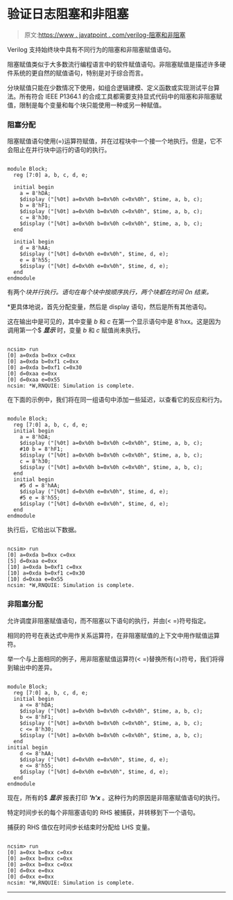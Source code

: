 # 验证日志阻塞和非阻塞

> 原文:[https://www . javatpoint . com/verilog-阻塞和非阻塞](https://www.javatpoint.com/verilog-blocking-and-non-blocking)

Verilog 支持始终块中具有不同行为的阻塞和非阻塞赋值语句。

阻塞赋值类似于大多数流行编程语言中的软件赋值语句。非阻塞赋值是描述许多硬件系统的更自然的赋值语句，特别是对于综合而言。

分块赋值只能在少数情况下使用，如组合逻辑建模、定义函数或实现测试平台算法。所有符合 IEEE P1364.1 的合成工具都需要支持显式代码中的阻塞和非阻塞赋值，限制是每个变量和每个块只能使用一种或另一种赋值。

### 阻塞分配

阻塞赋值语句使用(=)运算符赋值，并在过程块中一个接一个地执行。但是，它不会阻止在并行块中运行的语句的执行。

```

module Block;
  reg [7:0] a, b, c, d, e;

  initial begin
    a = 8'hDA;
    $display ("[%0t] a=0x%0h b=0x%0h c=0x%0h", $time, a, b, c);
    b = 8'hF1;
    $display ("[%0t] a=0x%0h b=0x%0h c=0x%0h", $time, a, b, c);
    c = 8'h30;
    $display ("[%0t] a=0x%0h b=0x%0h c=0x%0h", $time, a, b, c);
  end

  initial begin
    d = 8'hAA;
    $display ("[%0t] d=0x%0h e=0x%0h", $time, d, e);
    e = 8'h55;
    $display ("[%0t] d=0x%0h e=0x%0h", $time, d, e);
  end
endmodule

```

有两个*块并行执行。语句在每个块中按顺序执行，两个块都在时间 0n 结束。*

 *更具体地说，首先分配变量，然后是 display 语句，然后是所有其他语句。

这在输出中是可见的，其中变量 *b* 和 *c* 在第一个显示语句中是 8'hxx。这是因为调用第一个$ ***显示*** 时，变量 *b* 和 *c* 赋值尚未执行。

```

ncsim> run
[0] a=0xda b=0xx c=0xx
[0] a=0xda b=0xf1 c=0xx
[0] a=0xda b=0xf1 c=0x30
[0] d=0xaa e=0xx
[0] d=0xaa e=0x55
ncsim: *W,RNQUIE: Simulation is complete.

```

在下面的示例中，我们将在同一组语句中添加一些延迟，以查看它的反应和行为。

```

module Block;
  reg [7:0] a, b, c, d, e;
  initial begin
    a = 8'hDA;
    $display ("[%0t] a=0x%0h b=0x%0h c=0x%0h", $time, a, b, c);
    #10 b = 8'hF1;
    $display ("[%0t] a=0x%0h b=0x%0h c=0x%0h", $time, a, b, c);
    c = 8'h30;
    $display ("[%0t] a=0x%0h b=0x%0h c=0x%0h", $time, a, b, c);
  end
  initial begin
    #5 d = 8'hAA;
    $display ("[%0t] d=0x%0h e=0x%0h", $time, d, e);
 	#5 e = 8'h55;
    $display ("[%0t] d=0x%0h e=0x%0h", $time, d, e);
  end
endmodule

```

执行后，它给出以下数据。

```

ncsim> run
[0] a=0xda b=0xx c=0xx
[5] d=0xaa e=0xx
[10] a=0xda b=0xf1 c=0xx
[10] a=0xda b=0xf1 c=0x30
[10] d=0xaa e=0x55
ncsim: *W,RNQUIE: Simulation is complete.

```

### 非阻塞分配

允许调度非阻塞赋值语句，而不阻塞以下语句的执行，并由(< =)符号指定。

相同的符号在表达式中用作关系运算符，在非阻塞赋值的上下文中用作赋值运算符。

举一个与上面相同的例子，用非阻塞赋值运算符(< =)替换所有(=)符号，我们将得到输出中的差异。

```

module Block;
  reg [7:0] a, b, c, d, e;
  initial begin
    a <= 8'hDA;
    $display ("[%0t] a=0x%0h b=0x%0h c=0x%0h", $time, a, b, c);
    b <= 8'hF1;
    $display ("[%0t] a=0x%0h b=0x%0h c=0x%0h", $time, a, b, c);
    c <= 8'h30;
    $display ("[%0t] a=0x%0h b=0x%0h c=0x%0h", $time, a, b, c);
  end
initial begin
    d <= 8'hAA;
    $display ("[%0t] d=0x%0h e=0x%0h", $time, d, e);
 	e <= 8'h55;
    $display ("[%0t] d=0x%0h e=0x%0h", $time, d, e);
  end
endmodule

```

现在，所有的$ ***显示*** 报表打印 ***'h'x*** 。这种行为的原因是非阻塞赋值语句的执行。

特定时间步长的每个非阻塞语句的 RHS 被捕获，并转移到下一个语句。

捕获的 RHS 值仅在时间步长结束时分配给 LHS 变量。

```

ncsim> run
[0] a=0xx b=0xx c=0xx
[0] a=0xx b=0xx c=0xx
[0] a=0xx b=0xx c=0xx
[0] d=0xx e=0xx
[0] d=0xx e=0xx
ncsim: *W,RNQUIE: Simulation is complete.

```

* * **